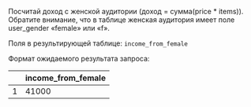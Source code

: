 Посчитай доход с женской аудитории (доход = сумма(price * items)). Обратите внимание, что в таблице женская аудитория имеет поле user_gender «female» или «f».

Поля в результирующей таблице:
`income_from_female`

Формат ожидаемого результата запроса:

|  | income_from_female |
|---| -------- |
|1| 41000 |